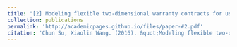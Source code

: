 ```yaml
---
title: "[2] Modeling flexible two-dimensional warranty contracts for used products considering reliability improvement actions"
collection: publications
permalink: 'http://academicpages.github.io/files/paper-#2.pdf'
citation: 'Chun Su, Xiaolin Wang. (2016). &quot;Modeling flexible two-dimensional warranty contracts for used products considering reliability improvement actions.&quot; <i>Journal of Risk and Reliability</i>. 230(2), 237-247.'
---
```

